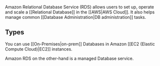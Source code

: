 
Amazon Relational Database Service (RDS) allows users to set up, operate and scale a [[Relational Database]] in the [[AWS|AWS Cloud]]. It also helps manage common [[Database Administration|DB administration]] tasks.

## Types

You can use [[On-Premises|on-prem]] Databases in Amazon [[EC2 (Elastic Compute Cloud)|EC2]] instances.

Amazon RDS on the other-hand is a managed Database service.

